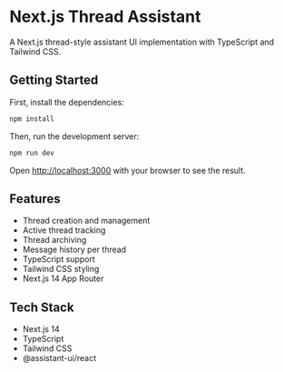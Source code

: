 # Next.js Thread Assistant

A Next.js thread-style assistant UI implementation with TypeScript and Tailwind CSS.

## Getting Started

First, install the dependencies:

```bash
npm install
```

Then, run the development server:

```bash
npm run dev
```

Open [http://localhost:3000](http://localhost:3000) with your browser to see the result.

## Features

- Thread creation and management
- Active thread tracking
- Thread archiving
- Message history per thread
- TypeScript support
- Tailwind CSS styling
- Next.js 14 App Router

## Tech Stack

- Next.js 14
- TypeScript
- Tailwind CSS
- @assistant-ui/react